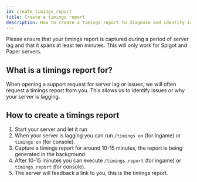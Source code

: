 ```yaml
---
id: create_timings_report
title: Create a timings report
description: How to create a timings report to diagnose and identify issues.
---
```

Please ensure that your timings report is captured during a period of server lag and that it spans at least ten minutes. This will only work for Spigot and Paper servers.

## What is a timings report for?
When opening a support request for server lag or issues, we will often request a timings report from you. This allows us to identify issues or why your server is lagging.

## How to create a timings report
1. Start your server and let it run
2. When your server is lagging you can run `/timings on` (for ingame) or `timings on` (for console).
3. Capture a timings report for around 10-15 minutes, the report is being generated in the background.
4. After 10-15 minutes you can execute `/timings report` (for ingame) or `timings report` (for console).
5. The server will feedback a link to you, this is the timings report.